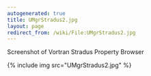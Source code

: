 ```yaml
---
autogenerated: true
title: UMgrStradus2.jpg
layout: page
redirect_from: /wiki/File:UMgrStradus2.jpg
---
```


Screenshot of Vortran Stradus Property Browser

{% include img src="UMgrStradus2.jpg" %}
